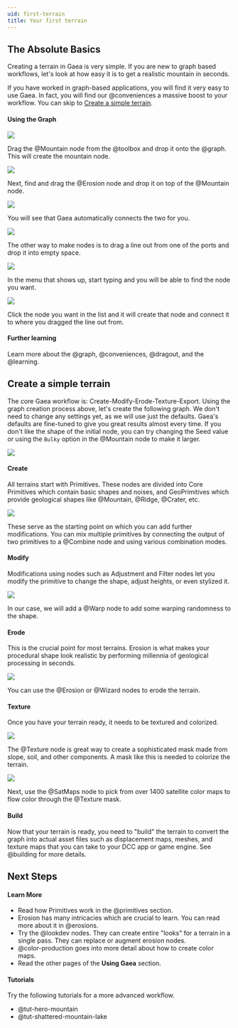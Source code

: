 ```yaml
---
uid: first-terrain
title: Your first terrain
---
```


## The Absolute Basics

Creating a terrain in Gaea is very simple. If you are new to graph based workflows, let's look at how easy it is to get a realistic mountain in seconds.

If you have worked in graph-based applications, you will find it very easy to use Gaea. In fact, you will find our @conveniences a massive boost to your workflow. You can skip to [Create a simple terrain](#create-a-simple-terrain).

#### Using the Graph

![](/images/first/first-001.webp)

Drag the @Mountain node from the @toolbox and drop it onto the @graph. This will create the mountain node.

![](/images/first/first-002.webp)

Next, find and drag the @Erosion node and drop it on top of the @Mountain node.

![](/images/first/first-003.webp)

You will see that Gaea automatically connects the two for you.

![](/images/first/first-004.webp)

The other way to make nodes is to drag a line out from one of the ports and drop it into empty space.

![](/images/first/first-005.webp)

In the menu that shows up, start typing and you will be able to find the node you want.

![](/images/first/first-006.webp)

Click the node you want in the list and it will create that node and connect it to where you dragged the line out from.

#### Further learning

Learn more about the @graph, @conveniences, @dragout, and the @learning.

## Create a simple terrain

The core Gaea workflow is: Create-Modify-Erode-Texture-Export. Using the graph creation process above, let's create the following graph. We don't need to change any settings yet, as we will use just the defaults. Gaea's defaults are fine-tuned to give you great results almost every time. If you don't like the shape of the initial node, you can try changing the Seed value or using the `Bulky` option in the @Mountain node to make it larger.

![](/images/guide/simple-graph.webp)

#### Create

All terrains start with Primitives. These nodes are divided into Core Primitives which contain basic shapes and noises, and GeoPrimitives which provide geological shapes like @Mountain, @Ridge, @Crater, etc.

![](/images/guide/primitive-01.webp)

These serve as the starting point on which you can add further modifications. You can mix multiple primitives by connecting the output of two primitives to a @Combine node and using various combination modes.

#### Modify

Modifications using nodes such as Adjustment and Filter nodes let you modify the primitive to change the shape, adjust heights, or even stylized it.

![](/images/guide/modify.webp)

In our case, we will add a @Warp node to add some warping randomness to the shape.

#### Erode

This is the crucial point for most terrains. Erosion is what makes your procedural shape look realistic by performing millennia of geological processing in seconds.

![](/images/guide/erode.webp)

You can use the @Erosion or @Wizard nodes to erode the terrain.

#### Texture

Once you have your terrain ready, it needs to be textured and colorized.

![](/images/guide/texture.webp)

The @Texture node is great way to create a sophisticated mask made from slope, soil, and other components. A mask like this is needed to colorize the terrain.

![](/images/guide/satmap.webp)

Next, use the @SatMaps node to pick from over 1400 satellite color maps to flow color through the @Texture mask.

#### Build

Now that your terrain is ready, you need to "build" the terrain to convert the graph into actual asset files such as displacement maps, meshes, and texture maps that you can take to your DCC app or game engine. See @building for more details.

## Next Steps

#### Learn More

- Read how Primitives work in the @primitives section.
- Erosion has many intricacies which are crucial to learn. You can read more about it in @erosions.
- Try the @lookdev nodes. They can create entire "looks" for a terrain in a single pass. They can replace or augment erosion nodes.
- @color-production goes into more detail about how to create color maps.
- Read the other pages of the **Using Gaea** section.

#### Tutorials

Try the following tutorials for a more advanced workflow.

- @tut-hero-mountain
- @tut-shattered-mountain-lake